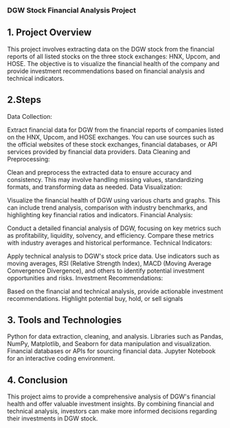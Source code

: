 ### DGW Stock Financial Analysis Project
## 1. Project Overview
This project involves extracting data on the DGW stock from the financial reports of all listed stocks on the three stock exchanges: HNX, Upcom, and HOSE. The objective is to visualize the financial health of the company and provide investment recommendations based on financial analysis and technical indicators.

## 2.Steps
Data Collection:

Extract financial data for DGW from the financial reports of companies listed on the HNX, Upcom, and HOSE exchanges. You can use sources such as the official websites of these stock exchanges, financial databases, or API services provided by financial data providers.
Data Cleaning and Preprocessing:

Clean and preprocess the extracted data to ensure accuracy and consistency. This may involve handling missing values, standardizing formats, and transforming data as needed.
Data Visualization:

Visualize the financial health of DGW using various charts and graphs. This can include trend analysis, comparison with industry benchmarks, and highlighting key financial ratios and indicators.
Financial Analysis:

Conduct a detailed financial analysis of DGW, focusing on key metrics such as profitability, liquidity, solvency, and efficiency. Compare these metrics with industry averages and historical performance.
Technical Indicators:

Apply technical analysis to DGW's stock price data. Use indicators such as moving averages, RSI (Relative Strength Index), MACD (Moving Average Convergence Divergence), and others to identify potential investment opportunities and risks.
Investment Recommendations:

Based on the financial and technical analysis, provide actionable investment recommendations. Highlight potential buy, hold, or sell signals

## 3. Tools and Technologies
Python for data extraction, cleaning, and analysis.
Libraries such as Pandas, NumPy, Matplotlib, and Seaborn for data manipulation and visualization.
Financial databases or APIs for sourcing financial data.
Jupyter Notebook for an interactive coding environment.
## 4. Conclusion
This project aims to provide a comprehensive analysis of DGW's financial health and offer valuable investment insights. By combining financial and technical analysis, investors can make more informed decisions regarding their investments in DGW stock.
